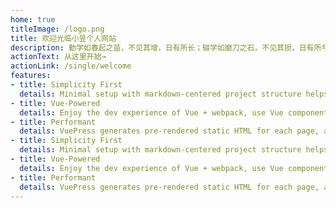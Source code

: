 ```yaml
---
home: true
titleImage: /logo.png
title: 欢迎光临小昱个人网站
description: 勤学如春起之苗，不见其增，日有所长；辍学如磨刀之石，不见其损，日有所亏
actionText: 从这里开始→
actionLink: /single/welcome
features:
- title: Simplicity First
  details: Minimal setup with markdown-centered project structure helps you focus on writing.
- title: Vue-Powered
  details: Enjoy the dev experience of Vue + webpack, use Vue components in markdown, and develop custom themes with Vue.
- title: Performant
  details: VuePress generates pre-rendered static HTML for each page, and runs as an SPA once a page is loaded.
- title: Simplicity First
  details: Minimal setup with markdown-centered project structure helps you focus on writing.
- title: Vue-Powered
  details: Enjoy the dev experience of Vue + webpack, use Vue components in markdown, and develop custom themes with Vue.
- title: Performant
  details: VuePress generates pre-rendered static HTML for each page, and runs as an SPA once a page is loaded.
---
```



